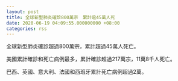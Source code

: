```yaml
---
layout: post
title: 全球新型肺炎確診800萬宗　累計逾45萬人死
date: 2020-06-19 04:09:55.000000000 +08:00
categories: rss
---
```


全球新型肺炎確診超過800萬宗，累計超過45萬人死亡。

美國累計確診和死亡病例最多，累計確診超過217萬宗，11萬8千人死亡。

巴西、英國、意大利、法國和西班牙累計死亡病例超過2萬。
